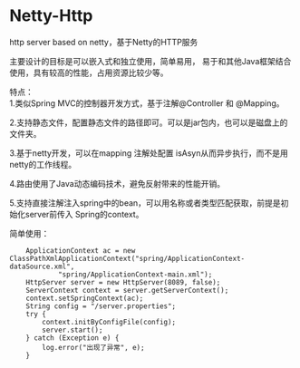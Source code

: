 # Netty-Http
http server based on netty，基于Netty的HTTP服务

主要设计的目标是可以嵌入式和独立使用，简单易用，
易于和其他Java框架结合使用，具有较高的性能，占用资源比较少等。

特点：<br>
1.类似Spring MVC的控制器开发方式，基于注解@Controller 和 @Mapping。

2.支持静态文件，配置静态文件的路径即可。可以是jar包内，也可以是磁盘上的文件夹。

3.基于netty开发，可以在mapping 注解处配置 isAsyn从而异步执行，而不是用netty的工作线程。

4.路由使用了Java动态编码技术，避免反射带来的性能开销。

5.支持直接注解注入spring中的bean，可以用名称或者类型匹配获取，前提是初始化server前传入
Spring的context。

简单使用：
        
        ApplicationContext ac = new ClassPathXmlApplicationContext("spring/ApplicationContext-dataSource.xml",
                "spring/ApplicationContext-main.xml");
        HttpServer server = new HttpServer(8089, false);
        ServerContext context = server.getServerContext();
        context.setSpringContext(ac);
        String config = "/server.properties";
        try {
            context.initByConfigFile(config);
            server.start();
        } catch (Exception e) {
            log.error("出现了异常", e);
        }